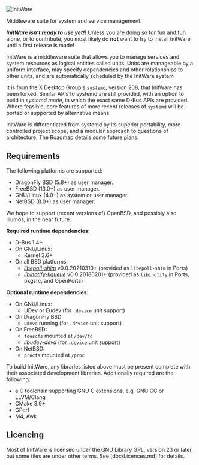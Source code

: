 ![InitWare](http://brand.initware.com/assets/page-logo.png)

Middleware suite for system and service management.

***InitWare isn't ready to use yet!!***
Unless you are doing so for fun and fun alone, or to contribute, you most
likely do **not** want to try to install InitWare until a first release is made!

InitWare is a middleware suite that allows you to manage services
and system resources as logical entities called units. Units are manageable by a
uniform interface, may specify dependencies and other relationships to other
units, and are automatically scheduled by the InitWare system

It is from the X Desktop Group's
[`systemd`](http://www.freedesktop.org/wiki/Software/systemd), version 208, that
InitWare has been forked.
Similar APIs to systemd are still provided, with an option to build in
*systemd mode*, in which the exact same D-Bus APIs are provided. Where feasible,
core features of more recent releases of `systemd` will be ported or supported
by alternative means.

InitWare is differentiated from systemd by its superior portability, more
controlled project scope, and a modular approach to questions of architecture.
The [Roadmap](wiki/Roadmap) details some future plans.


Requirements
------------

The following platforms are supported:

- DragonFly BSD (5.8+) as user manager.
- FreeBSD (13.0+) as user manager.
- GNU/Linux (4.0+) as system or user manager.
- NetBSD (8.0+) as user manager.

We hope to support (recent versions of) OpenBSD, and possibly also Illumos, in
the near future.

**Required runtime dependencies**:

- D-Bus 1.4+
- On GNU/Linux:
    - Kernel 3.6+
- On all BSD platforms:
    - *[libepoll-shim](https://github.com/jiixyj/epoll-shim)* v0.0.20210310+
      (provided as `libepoll-shim` in Ports)
    - *[libinotify-kqueue](https://github.com/libinotify-kqueue/libinotify-kqueue)*
      v0.0.20180201+ (provided as `libinotify` in Ports, pkgsrc, and OpenPorts)

**Optional runtime dependencies**:

- On GNU/Linux:
    - UDev or Eudev (for `.device` unit support)
- On DragonFly BSD:
    - `udevd` running (for `.device` unit support)
- On FreeBSD:
    - `fdescfs` mounted at `/dev/fd`
    - *libudev-devd* (for `.device` unit support)
- On NetBSD:
    - `procfs` mounted at `/proc`

To build InitWare, any libraries listed above must be present complete with
their associated development libraries. Additionally required are the
following:

- a C toolchain supporting GNU C extensions, e.g. GNU CC or LLVM/Clang
- CMake 3.9+
- GPerf
- M4, Awk

Licencing
---------

Most of InitWare is licensed under the GNU Library GPL, version 2.1 or later,
but some files are under other terms. See [doc/Licences.md] for details.